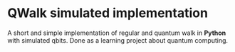 # QWalk simulated implementation
A short and simple implementation of regular and quantum walk in **Python** with simulated qbits.
Done as a learning project about quantum computing.